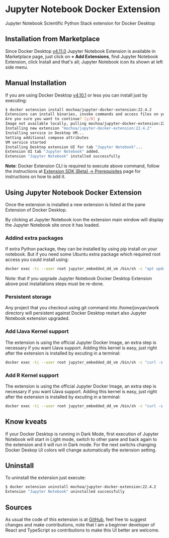 # Jupyter Notebook Docker Extension

Jupyter Notebook Scientific Python Stack extension for Docker Desktop

## Installation from Marketplace

Since Docker Desktop [v4.11.0](https://docs.docker.com/desktop/release-notes/#docker-desktop-4110) Jupyter Notebook Extension is available in Marketplace page, just click on **+ Add Extensions**, find Jupyter Notebook Extension, click Install and that's all; Jupyter Notebook icon its shown at left side menu.

## Manual Installation

If you are using Docker Desktop [v4.10.1](https://docs.docker.com/desktop/release-notes/#docker-desktop-4101) or less  you can install just by executing:

```bash
$ docker extension install mochoa/jupyter-docker-extension:22.4.2
Extensions can install binaries, invoke commands and access files on your machine.
Are you sure you want to continue? [y/N] y
Image not available locally, pulling mochoa/jupyter-docker-extension:22.4.2...
Installing new extension "mochoa/jupyter-docker-extension:22.4.2"
Installing service in Desktop VM...
Setting additional compose attributes
VM service started
Installing Desktop extension UI for tab "Jupyter Notebook"...
Extension UI tab "Jupyter Notebook" added.
Extension "Jupyter Notebook" installed successfully
```

**Note**: Docker Extension CLI is required to execute above command, follow the instructions at [Extension SDK (Beta) -> Prerequisites](https://docs.docker.com/desktop/extensions-sdk/#prerequisites) page for instructions on how to add it.

## Using Jupyter Notebook Docker Extension

Once the extension is installed a new extension is listed at the pane Extension of Docker Desktop.

By clicking at Jupyter Notebook icon the extension main window will display the Jupyter Notebook site once it has loaded.

### Addind extra packages

If extra Python package, they can be installed by using pip install on your notebook.
But if you need some Ubuntu extra package which required root access you could install using:

```bash
docker exec -ti --user root jupyter_embedded_dd_vm /bin/sh -c "apt update && apt install tcpdump"
```

Note: that if you upgrade Jupyter Notebook Docker Desktop Extension above post installations steps must be re-done.

### Persistent storage

Any project that you checkout using git command into /home/jovyan/work directory will persistent against Docker Desktop restart also Jupyter Notebook extension upgraded.

### Add IJava Kernel support

The extension is using the official Jupyter Docker Image, an extra step is necessary if you want IJava support.
Adding this kernel is easy, just right after the extension is installed by excuting in a terminal:

```bash
docker exec -ti --user root jupyter_embedded_dd_vm /bin/sh -c "curl -s https://raw.githubusercontent.com/marcelo-ochoa/jupyter-docker-extension/main/addJava.sh | bash"
```

### Add R Kernel support

The extension is using the official Jupyter Docker Image, an extra step is necessary if you want IJava support.
Adding this kernel is easy, just right after the extension is installed by excuting in a terminal:

```bash
docker exec -ti --user root jupyter_embedded_dd_vm /bin/sh -c "curl -s https://raw.githubusercontent.com/marcelo-ochoa/jupyter-docker-extension/main/addR.sh | bash"
```

## Know kveats

If your Docker Desktop is running in Dark Mode, first execution of Jupyter Notebook will start in Light mode, switch to other pane and back again to the extension and it will run in Dark mode. For the next switchs changing Docker Deskop UI colors will change automatically the extension setting.

## Uninstall

To uninstall the extension just execute:

```bash
$ docker extension uninstall mochoa/jupyter-docker-extension:22.4.2
Extension "Jupyter Notebook" uninstalled successfully
```

## Sources

As usual the code of this extension is at [GitHub](https://github.com/marcelo-ochoa/jupyter-docker-extension), feel free to suggest changes and make contributions, note that I am a beginner developer of React and TypeScript so contributions to make this UI better are welcome.
